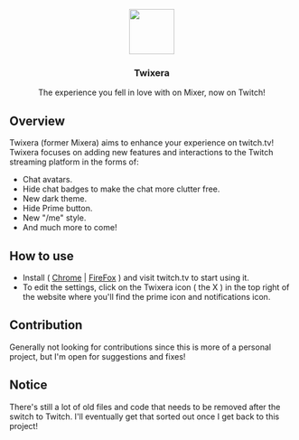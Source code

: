 <p align="center">
	<a href="https://chrome.google.com/webstore/detail/twixera/gefbnbbmfoakmbblphigemkiekfelahe">
    	<img width="80" height="80" src="https://r4ver.com/twixera/assets/twixera-logo-circle.svg" />
  </a>
</p>

<h3 align="center">Twixera</h3>
<p align="center">The experience you fell in love with on Mixer, now on Twitch!</p>

## Overview

Twixera (former Mixera) aims to enhance your experience on twitch.tv!<br/>
Twixera focuses on adding new features and interactions to the Twitch streaming platform in the forms of:

-   Chat avatars.
-   Hide chat badges to make the chat more clutter free.
-   New dark theme.
-   Hide Prime button.
-   New "/me" style.
-   And much more to come!

## How to use

-   Install ( [Chrome](https://chrome.google.com/webstore/detail/twixera/gefbnbbmfoakmbblphigemkiekfelahe) | [FireFox](https://addons.mozilla.org/en-US/firefox/addon/twixera/?src=recommended) ) and visit twitch.tv to start using it.
-   To edit the settings, click on the Twixera icon ( the X ) in the top right of the website where you'll find the prime icon and notifications icon.

## Contribution

Generally not looking for contributions since this is more of a personal project, but I'm open for suggestions and fixes!

## Notice

There's still a lot of old files and code that needs to be removed after the switch to Twitch. I'll eventually get that sorted out once I get back to this project!
